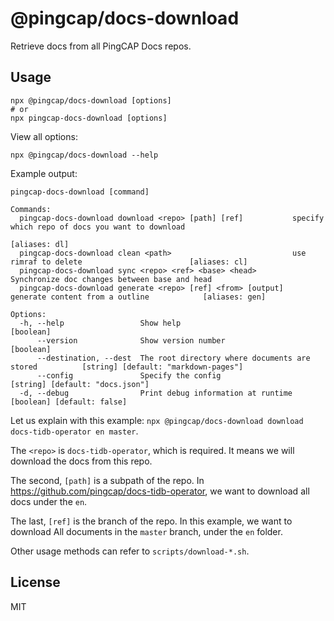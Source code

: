 # @pingcap/docs-download

Retrieve docs from all PingCAP Docs repos.

## Usage

```shell
npx @pingcap/docs-download [options]
# or
npx pingcap-docs-download [options]
```

View all options:

```shell
npx @pingcap/docs-download --help
```

Example output:

```shell
pingcap-docs-download [command]

Commands:
  pingcap-docs-download download <repo> [path] [ref]           specify which repo of docs you want to download
                                                                                                           [aliases: dl]
  pingcap-docs-download clean <path>                           use rimraf to delete                        [aliases: cl]
  pingcap-docs-download sync <repo> <ref> <base> <head>        Synchronize doc changes between base and head
  pingcap-docs-download generate <repo> [ref] <from> [output]  generate content from a outline            [aliases: gen]

Options:
  -h, --help                 Show help                                                                         [boolean]
      --version              Show version number                                                               [boolean]
      --destination, --dest  The root directory where documents are stored          [string] [default: "markdown-pages"]
      --config               Specify the config                                          [string] [default: "docs.json"]
  -d, --debug                Print debug information at runtime                               [boolean] [default: false]
```

Let us explain with this example: `npx @pingcap/docs-download download docs-tidb-operator en master`.

The `<repo>` is `docs-tidb-operator`, which is required. It means we will download the docs from this repo.

The second, `[path]` is a subpath of the repo. In <https://github.com/pingcap/docs-tidb-operator>, we want to download all docs under the `en`.

The last, `[ref]` is the branch of the repo. In this example, we want to download All documents in the `master` branch, under the `en` folder.

Other usage methods can refer to `scripts/download-*.sh`.

## License

MIT

